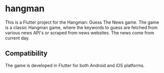 # hangman

This is a Flutter project for the Hangman: Guess The News game.
The game is a classic Hangman game, where the keywords to guess are fetched from various news API's or scraped from news websites.
The news come from current day.

## Compatibility
The game is developed in Flutter for both Android and iOS platforms.

